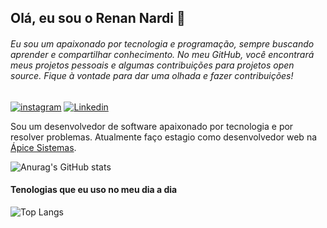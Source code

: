 
## Olá, eu sou o Renan Nardi :wave:

###### Eu sou um apaixonado por tecnologia e programação, sempre buscando aprender e compartilhar conhecimento. No meu GitHub, você encontrará meus projetos pessoais e algumas contribuições para projetos open source. Fique à vontade para dar uma olhada e fazer contribuições!

[![instagram](https://img.shields.io/badge/Instagram-E4405F?style=for-the-badge&logo=instagram&logoColor=white)](https://www.instagram.com/renan_nardii/) [![Linkedin](https://img.shields.io/badge/LinkedIn-0077B5?style=for-the-badge&logo=linkedin&logoColor=white)](https://www.linkedin.com/in/renan-nardi-569300223/)


Sou um desenvolvedor de software apaixonado por tecnologia e por resolver problemas. Atualmente faço estagio como desenvolvedor web na [Ápice Sistemas](https://www.linkedin.com/company/apice-consultoria-e-sistemas/mycompany/).

![Anurag's GitHub stats](https://github-readme-stats.vercel.app/api?username=Renan0eng&show_icons=true&theme=tokyonight)

#### Tenologias que eu uso no meu dia a dia

![Top Langs](https://github-readme-stats.vercel.app/api/top-langs/?username=Renan0eng&layout=compact&theme=tokyonight)
